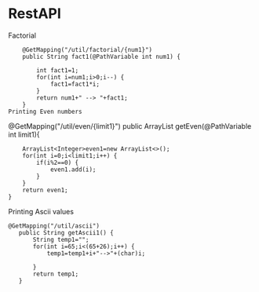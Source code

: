 # RestAPI
Factorial
```
	@GetMapping("/util/factorial/{num1}")
	public String fact1(@PathVariable int num1) {
		
		int fact1=1;
		for(int i=num1;i>0;i--) {
			fact1=fact1*i;
		}
		return num1+" --> "+fact1; 
	}
Printing Even numbers
```
@GetMapping("/util/even/{limit1}")
	public ArrayList<Integer> getEven(@PathVariable int limit1){
		
		ArrayList<Integer>even1=new ArrayList<>();
		for(int i=0;i<limit1;i++) {
			if(i%2==0) {
				even1.add(i);
			}
		}
		return even1; 
	}
 Printing Ascii values
 ```
@GetMapping("/util/ascii")
	public String getAscii1() {
		String temp1="";
		for(int i=65;i<(65+26);i++) {
			temp1=temp1+i+"-->"+(char)i;
			
		}
		return temp1;
	}
